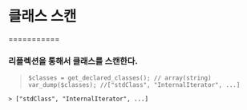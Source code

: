 # 클래스 스캔
===========
### 리플렉션을 통해서 클래스를 스캔한다.
> <pre><code>$classes = get_declared_classes(); // array(string)
> var_dump($classes); //["stdClass", "InternalIterator", ...]
> </code></pre>
```angular2html
> ["stdClass", "InternalIterator", ...]
```